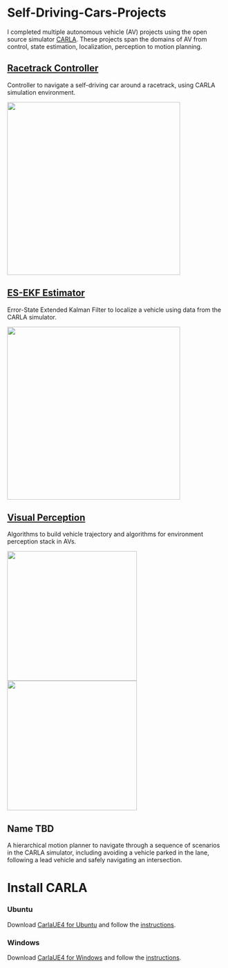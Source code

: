 # Self-Driving-Cars-Projects
I completed multiple autonomous vehicle (AV) projects using the open source simulator [CARLA](https://github.com/carla-simulator/carla/). These projects span the domains of AV from control, state estimation, localization, perception to motion planning. 

## [Racetrack Controller](Racetrack%20Controller)
Controller to navigate a self-driving car around a racetrack, using CARLA simulation environment.

<img src="https://github.com/Geniussh/Self-Driving-Cars-Projects/blob/main/Demo%20Images/racetrack.png" width="400px">

## [ES-EKF Estimator](ES-EKF%20Estimator)
Error-State Extended Kalman Filter to localize a vehicle using data from the CARLA simulator.

<img src="https://github.com/Geniussh/Self-Driving-Cars-Projects/blob/main/Demo%20Images/ESEKF.png" width="400px">

## [Visual Perception](Visual%20Perception)
Algorithms to build vehicle trajectory and algorithms for environment perception stack in AVs. 

<p float="left">
  <img src="https://github.com/Geniussh/Self-Driving-Cars-Projects/blob/main/Demo%20Images/VP1.png" width="300px">
  <img src="https://github.com/Geniussh/Self-Driving-Cars-Projects/blob/main/Demo%20Images/VP2.png" width="300px">
</p>

## Name TBD
A hierarchical motion planner to navigate through a sequence of scenarios in the CARLA simulator, including avoiding a vehicle parked in the lane, following a lead vehicle and safely navigating an intersection.



# Install CARLA
### Ubuntu
Download [CarlaUE4 for Ubuntu](https://d18ky98rnyall9.cloudfront.net/3dXfty7_EemFOA6Hm29iNA_de05a1c02eff11e9821ed19f5bd73b7b_CarlaUE4Ubuntu.tar.gz?Expires=1620345600&Signature=RlOfnraiEL4smJWTppeFINPIJEFwhaJDXYOgNQUMJUfG6sP~qTYr8Fdmtdx6Y7nO9I3r6dbeWag72ZxgXCbUYKtQlunFgne1wDDtkDLTo7YAT8Q6h8ghVXWbA0jC-EVv8ly3Havo4WBqBFM9N8NcJz1nuAfLN0wYciRerhfbN~M_&Key-Pair-Id=APKAJLTNE6QMUY6HBC5A) and follow the [instructions](Demo%20Images/CARLA-Setup-Guide-_Ubuntu.pdf).

### Windows
Download [CarlaUE4 for Windows](https://d18ky98rnyall9.cloudfront.net/uuTN7y7rEemnrA4AsaAhFA_bbb340f02eeb11e9a59e73356fd63643_CarlaUE4Windows.zip?Expires=1620345600&Signature=AmqXGtmCd4MI9hqcpfvfExW7dBxH6IACI~ZqeLBLrnjb6JzuaH91P1h2jjO7F0heQQZlrQau6iATl~MX4f6DtbU9mHRcqXOOpkW2DZdj3UIAZZJGX4VgNquJFzcapyjqGzmZ-obHsVJOFM90QKjDlZZKRJdRKr0KqMA7VJ3mQzk_&Key-Pair-Id=APKAJLTNE6QMUY6HBC5A) and follow the [instructions](Demo%20Images/CARLA-Setup-Guide-_Windows.pdf).
